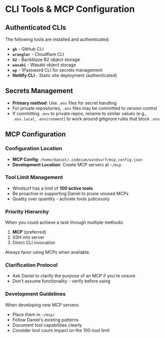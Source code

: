 # CLI Tools & MCP Configuration

## Authenticated CLIs
The following tools are installed and authenticated:

- **`gh`** - GitHub CLI
- **`wrangler`** - Cloudflare CLI
- **`b2`** - Backblaze B2 object storage
- **`wasabi`** - Wasabi object storage
- **`op`** - 1Password CLI for secrets management
- **Netlify CLI** - Static site deployment (authenticated)

## Secrets Management
- **Primary method**: Use `.env` files for secret handling
- For private repositories, `.env` files may be committed to version control
- If committing `.env` to private repos, rename to similar values (e.g., `.env.local`, `.environment`) to work around gitignore rules that block `.env`

## MCP Configuration

### Configuration Location
- **MCP Config**: `/home/daniel/.codeium/windsurf/mcp_config.json`
- **Development Location**: Create MCP servers at `~/mcp`

### Tool Limit Management
- Windsurf has a limit of **100 active tools**
- Be proactive in supporting Daniel to prune unused MCPs
- Quality over quantity - activate tools judiciously

### Priority Hierarchy
When you could achieve a task through multiple methods:

1. **MCP** (preferred)
2. SSH into server
3. Direct CLI invocation

Always favor using MCPs when available.

### Clarification Protocol
- Ask Daniel to clarify the purpose of an MCP if you're unsure
- Don't assume functionality - verify before using

### Development Guidelines
When developing new MCP servers:
- Place them in `~/mcp/`
- Follow Daniel's existing patterns
- Document tool capabilities clearly
- Consider tool count impact on the 100-tool limit
